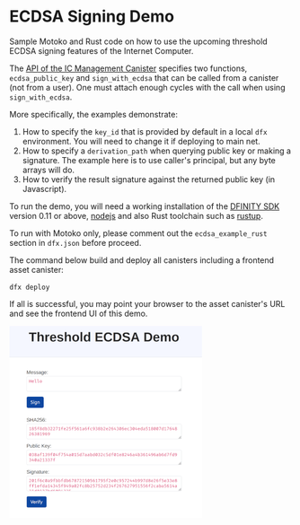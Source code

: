 # ECDSA Signing Demo

Sample Motoko and Rust code on how to use the upcoming threshold ECDSA signing features of the Internet Computer.

The [API of the IC Management Canister](https://github.com/dfinity/interface-spec/blob/master/spec/index.adoc#ic-method-ecdsa_public_key) specifies two functions, `ecdsa_public_key` and `sign_with_ecdsa` that can be called from a canister (not from a user).
One must attach enough cycles with the call when using `sign_with_ecdsa`.

More specifically, the examples demonstrate:
1. How to specify the `key_id` that is provided by default in a local `dfx` environment. You will need to change it if deploying to main net.
2. How to specify a `derivation_path` when querying public key or making a signature. The example here is to use caller's principal, but any byte arrays will do.
3. How to verify the result signature against the returned public key (in Javascript).

To run the demo, you will need a working installation of the [DFINITY SDK](https://github.com/dfinity/sdk) version 0.11 or above, [nodejs](https://nodejs.org) and also Rust toolchain such as [rustup](https://rustup.rs).

To run with Motoko only, please comment out the `ecdsa_example_rust` section in `dfx.json` before proceed.

The command below build and deploy all canisters including a frontend asset canister:

```
dfx deploy
```

If all is successful, you may point your browser to the asset canister's URL and see the frontend UI of this demo.

![screenshot](https://github.com/ninegua/ecdsa_example/raw/master/screenshot.png) 
